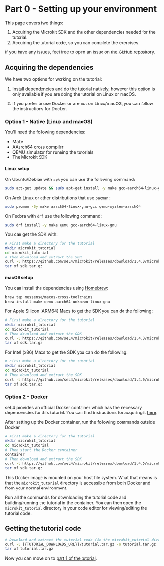 # Part 0 - Setting up your environment

<!-- This page outlines how to set up your environment for completing the workshop and how to test that you've done so correctly. The workshop exercises are setup to run on a simulator as well as a limited number of hardware platforms. All the exercises can be completed on both simulator and the supported hardware. If you would like to complete the workshop on hardware, see [this page](hardware.md). -->

This page covers two things:
1. Acquiring the Microkit SDK and the other dependencies needed for the tutorial.
2. Acquiring the tutorial code, so you can complete the exercises.

If you have any issues, feel free to open an issue on [the GitHub repository](https://github.com/au-ts/microkit_tutorial).

## Acquiring the dependencies
We have two options for working on the tutorial:

1. Install dependencies and do the tutorial natively, however this option is only available if you are doing the tutorial on Linux or macOS.
<!-- 2. If you are on NixOS or prefer a Nix shell, you can follow the instructions for Nix. Note that this option is only recommended if you already know what Nix is. -->
2. If you prefer to use Docker or are not on Linux/macOS, you can follow the instructions for Docker.

### Option 1 - Native (Linux and macOS)

You'll need the following dependencies:
* Make
* AAarch64 cross compiler
* QEMU simulator for running the tutorials
* The Microkit SDK

#### Linux setup

On Ubuntu/Debian with `apt` you can use the following command:

```sh
sudo apt-get update && sudo apt-get install -y make gcc-aarch64-linux-gnu qemu-system-arm
```

On Arch Linux or other distributions that use `pacman`:
```sh
sudo pacman -Sy make aarch64-linux-gnu-gcc qemu-system-aarch64
```

On Fedora with `dnf` use the following command:
```sh
sudo dnf install -y make qemu gcc-aarch64-linux-gnu
```

You can get the SDK with:
```sh
# First make a directory for the tutorial
mkdir microkit_tutorial
cd microkit_tutorial
# Then download and extract the SDK
curl -L https://github.com/seL4/microkit/releases/download/1.4.0/microkit-sdk-1.4.0-linux-x86-64.tar.gz -o sdk.tar.gz
tar xf sdk.tar.gz
```

#### macOS setup

You can install the dependencies using [Homebrew](https://brew.sh/):

```sh
brew tap messense/macos-cross-toolchains
brew install make qemu aarch64-unknown-linux-gnu
```

For Apple Silicon (ARM64) Macs to get the SDK you can do the following:
```sh
# First make a directory for the tutorial
mkdir microkit_tutorial
cd microkit_tutorial
# Then download and extract the SDK
curl -L https://github.com/seL4/microkit/releases/download/1.4.0/microkit-sdk-1.4.0-macos-aarch64.tar.gz -o sdk.tar.gz
tar xf sdk.tar.gz
```

For Intel (x86) Macs to get the SDK you can do the following:
```sh
# First make a directory for the tutorial
mkdir microkit_tutorial
cd microkit_tutorial
# Then download and extract the SDK
curl -L https://github.com/seL4/microkit/releases/download/1.4.0/microkit-sdk-1.4.0-macos-x86-64.tar.gz -o sdk.tar.gz
tar xf sdk.tar.gz
```
<!-- 
### Option 2 - Nix

With this line, you can get all the dependencies in a Nix shell:
```sh

``` -->

### Option 2 - Docker

seL4 provides an official Docker container which has the necessary dependencies for this tutorial.
You can find instructions for acquring it [here](https://docs.sel4.systems/projects/dockerfiles/).

After setting up the Docker container, run the following commands outside Docker:
```sh
# First make a directory for the tutorial
mkdir microkit_tutorial
cd microkit_tutorial
# Then start the Docker container
container
# Then download and extract the SDK
curl -L https://github.com/seL4/microkit/releases/download/1.4.0/microkit-sdk-1.4.0-linux-x86-64.tar.gz -o sdk.tar.gz
tar xf sdk.tar.gz
```

This Docker image is mounted on your host file system. What that means is that the `microkit_tutorial` directory is
accessible from both Docker and from your normal environment.

Run all the commands for downloading the tutorial code and building/running the tutorial in the container. You can
then open the `microkit_tutorial` directory in your code editor for viewing/editing the tutorial code.

<!--
## Hardware

I expect the majority of people to be doing the workshop via a simulator. However, everyone is welcome to bring their own machine to do the workshop on. If you have done so, I have instructions for the following boards:
- Raspberry Pi Model 3B+
- Raspberry Pi Model 4
-->

## Getting the tutorial code

```sh
# Download and extract the tutorial code (in the microkit_tutorial directory)
curl -L {{TUTORIAL_DOWNLOADS_URL}}/tutorial.tar.gz -o tutorial.tar.gz
tar xf tutorial.tar.gz
```

Now you can move on to [part 1 of the tutorial](./part1.md).

<!-- 
After setting up everything, you should attempt to run a simple "hello world" system to make sure that your environment is working correctly. Note that if you're using the Docker container, you'll want to do the following steps inside the container.

Build the "hello world" image:
```sh
# Inside the "microkit_tutorial" directory
mkdir hello_world_build
make -C sdk/board/qemu_arm_virt_hyp/example/hello/ BUILD_DIR=$(pwd)/hello_world_build SEL4CP_SDK=$(pwd)/sdk SEL4CP_BOARD=qemu_arm_virt_hyp SEL4CP_CONFIG=debug
```

Run the built image:
```sh
qemu-system-aarch64 -machine virt,virtualization=on -cpu cortex-a53 -serial mon:stdio -device loader,file=hello_world_build/loader.img,addr=0x70000000,cpu-num=0 -m size=1G -nographic
```

After running the hello world example, you should see the following output:
```
LDR|INFO: altloader for seL4 starting
LDR|INFO: Flags:                0x0000000000000000
LDR|INFO: Kernel:      entry:   0xffffff8040000000
LDR|INFO: Root server: physmem: 0x000000004024d000 -- 0x0000000040254000
LDR|INFO:              virtmem: 0x000000008a000000 -- 0x000000008a007000
LDR|INFO:              entry  : 0x000000008a000000
LDR|INFO: region: 0x00000000   addr: 0x0000000040000000   size: 0x0000000000249000   offset: 0x0000000000000000   type: 0x0000000000000001
LDR|INFO: region: 0x00000001   addr: 0x000000004024d000   size: 0x00000000000060d0   offset: 0x0000000000249000   type: 0x0000000000000001
LDR|INFO: region: 0x00000002   addr: 0x0000000040249000   size: 0x0000000000000960   offset: 0x000000000024f0d0   type: 0x0000000000000001
LDR|INFO: region: 0x00000003   addr: 0x000000004024a000   size: 0x0000000000000318   offset: 0x000000000024fa30   type: 0x0000000000000001
LDR|INFO: region: 0x00000004   addr: 0x000000004024b000   size: 0x0000000000001020   offset: 0x000000000024fd48   type: 0x0000000000000001
LDR|INFO: copying region 0x00000000
LDR|INFO: copying region 0x00000001
LDR|INFO: copying region 0x00000002
LDR|INFO: copying region 0x00000003
LDR|INFO: copying region 0x00000004
LDR|INFO: Setting all interrupts to Group 1
LDR|INFO: GICv2 ITLinesNumber: 0x00000000
LDR|INFO: CurrentEL=EL1
LDR|INFO: enabling MMU
LDR|INFO: jumping to kernel
Bootstrapping kernel
Warning: Could not infer GIC interrupt target ID, assuming 0.
reserved virt address space regions: 3
  [ffffff8040000000..ffffff8040249000]
  [ffffff8040249000..ffffff804024d000]
  [ffffff804024d000..ffffff8040254000]
available phys memory regions: 1
  [40000000..80000000]
Booting all finished, dropped to user space
MON|INFO: Microkit Bootstrap
MON|INFO: bootinfo untyped list matches expected list
MON|INFO: Number of bootstrap invocations: 0x00000009
MON|INFO: Number of system invocations:    0x00000022
MON|INFO: completed bootstrap invocations
MON|INFO: completed system invocations
hello, world
```

To exit QEMU, press `CTRL + a` then `x`.

If you manage to get the final "hello, world", you have set up your machine correctly and can move on to the exercises, once they're released. That's all you need to know for now, the details of building and running a system will be explained in the workshop.
 -->